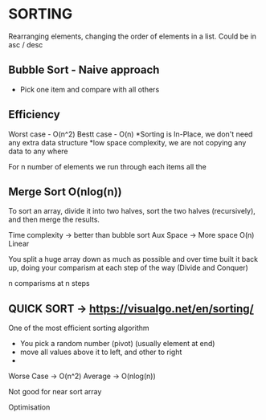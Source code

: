 # SORTING

Rearranging elements, changing the order of elements in a list. Could be in asc / desc

## Bubble Sort - Naive approach

- Pick one item and compare with all others

## Efficiency

Worst case - O(n^2)
Bestt case - O(n)
*Sorting is In-Place, we don't need any extra data structure
*low space complexity, we are not copying any data to any where

For n number of elements
we run through each items all the

## Merge Sort O(nlog(n))

To sort an array, divide it into two halves, sort the two halves (recursively), and then merge the results.

Time complexity -> better than bubble sort
Aux Space -> More space O(n) Linear

You split a huge array down as much as possible and over time built it back up, doing your comparism at each step of the way
(Divide and Conquer)

n comparisms at n steps

## QUICK SORT -> https://visualgo.net/en/sorting/

One of the most efficient sorting algorithm

- You pick a random number (pivot) (usually element at end)
- move all values above it to left, and other to right
-

Worse Case -> O(n^2)
Average -> O(nlog(n))

Not good for near sort array

Optimisation
